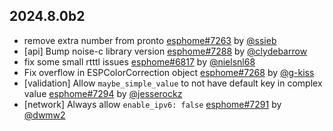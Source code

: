 ## 2024.8.0b2

- remove extra number from pronto [esphome#7263](https://github.com/esphome/esphome/pull/7263) by [@ssieb](https://github.com/ssieb)
- [api] Bump noise-c library version [esphome#7288](https://github.com/esphome/esphome/pull/7288) by [@clydebarrow](https://github.com/clydebarrow)
- fix some small rtttl issues [esphome#6817](https://github.com/esphome/esphome/pull/6817) by [@nielsnl68](https://github.com/nielsnl68)
- Fix overflow in ESPColorCorrection object [esphome#7268](https://github.com/esphome/esphome/pull/7268) by [@g-kiss](https://github.com/g-kiss)
- [validation] Allow ``maybe_simple_value`` to not have default key in complex value [esphome#7294](https://github.com/esphome/esphome/pull/7294) by [@jesserockz](https://github.com/jesserockz)
- [network] Always allow ``enable_ipv6: false`` [esphome#7291](https://github.com/esphome/esphome/pull/7291) by [@dwmw2](https://github.com/dwmw2)

